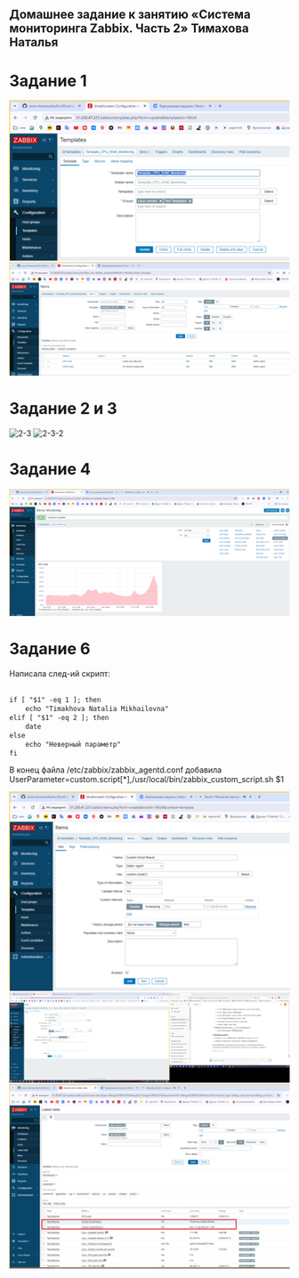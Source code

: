 ## Домашнее задание к занятию «Система мониторинга Zabbix. Часть 2» Тимахова Наталья
# Задание 1

![1-1](https://github.com/timakhova/hw_zabbix2/blob/main/1-1.png)
![1-2](https://github.com/timakhova/hw_zabbix2/blob/main/1-2.png)

# Задание 2 и 3

![2-3](https://github.com/timakhova/hw_zabbix2/blob/main/2%D0%B83-1.png)
![2-3-2](https://github.com/timakhova/hw_zabbix2/blob/main/2%D0%B83-2.png)

# Задание 4
![4-1](https://github.com/timakhova/hw_zabbix2/blob/main/4-1.png)

# Задание 6

Написала след-ий скрипт:

```#!/bin/bash

if [ "$1" -eq 1 ]; then
    echo "Timakhova Natalia Mikhailovna"
elif [ "$1" -eq 2 ]; then
    date
else
    echo "Неверный параметр"
fi
```

В конец файла /etc/zabbix/zabbix_agentd.conf добавила UserParameter=custom.script[*],/usr/local/bin/zabbix_custom_script.sh $1

![6-1](https://github.com/timakhova/hw_zabbix2/blob/main/6-2.png)
![6-2](https://github.com/timakhova/hw_zabbix2/blob/main/6-3.png)
![6-3](https://github.com/timakhova/hw_zabbix2/blob/main/6-4.png)


